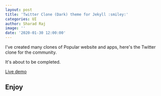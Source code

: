 ```yaml
---
layout: post
title: 'Twitter Clone (Dark) theme for Jekyll :smiley:'
categories: UI
author: Sharad Raj
image: ''
date: '2020-01-30 12:00:00'
---
```

I've created many clones of Popular website and apps, here's the Twitter clone for the community.


It's about to be completed.

[Live demo](https://sharadcodes.github.io/jekyll-theme-twetr/)

## Enjoy
